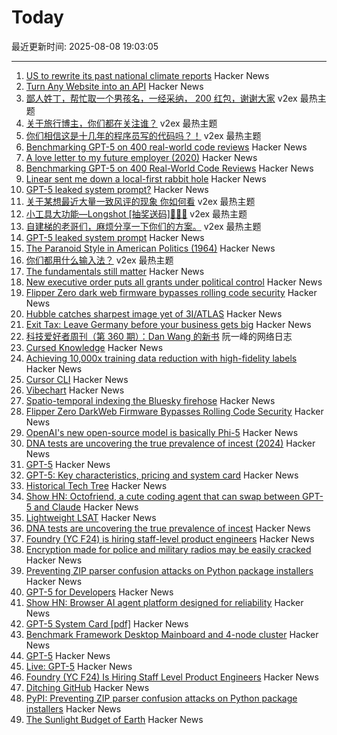 # Today

最近更新时间: 2025-08-08 19:03:05

--- 
1. [US to rewrite its past national climate reports](https://www.france24.com/en/live-news/20250807-us-to-rewrite-its-past-national-climate-reports) Hacker News
2. [Turn Any Website into an API](https://www.parse.bot) Hacker News
3. [鄙人姓丁，帮忙取一个男孩名，一经采纳， 200 红包，谢谢大家](https://www.v2ex.com/t/1151005) v2ex 最热主题
4. [关于旅行博主，你们都在关注谁？](https://www.v2ex.com/t/1150933) v2ex 最热主题
5. [你们相信这是十几年的程序员写的代码吗？！](https://www.v2ex.com/t/1150932) v2ex 最热主题
6. [Benchmarking GPT-5 on 400 real-world code reviews](https://www.qodo.ai/blog/benchmarking-gpt-5-on-real-world-code-reviews-with-the-pr-benchmark/) Hacker News
7. [A love letter to my future employer (2020)](https://catzkorn.dev/blog/love-letter/) Hacker News
8. [Benchmarking GPT-5 on 400 Real-World Code Reviews](https://www.qodo.ai/blog/benchmarking-gpt-5-on-real-world-code-reviews-with-the-pr-benchmark/) Hacker News
9. [Linear sent me down a local-first rabbit hole](https://bytemash.net/posts/i-went-down-the-linear-rabbit-hole/) Hacker News
10. [GPT-5 leaked system prompt?](https://gist.github.com/maoxiaoke/f6d5b28f9104cd856a2622a084f46fd7) Hacker News
11. [关于某想最近大量一致风评的现象 你如何看](https://www.v2ex.com/t/1150891) v2ex 最热主题
12. [小工具大功能—Longshot [抽奖送码]🎉🎉🎉](https://www.v2ex.com/t/1150879) v2ex 最热主题
13. [自建梯的老哥们，麻烦分享一下你们的方案。](https://www.v2ex.com/t/1150876) v2ex 最热主题
14. [GPT-5 leaked system prompt](https://gist.github.com/maoxiaoke/f6d5b28f9104cd856a2622a084f46fd7) Hacker News
15. [The Paranoid Style in American Politics (1964)](https://harpers.org/archive/1964/11/the-paranoid-style-in-american-politics/) Hacker News
16. [你们都用什么输入法？](https://www.v2ex.com/t/1150874) v2ex 最热主题
17. [The fundamentals still matter](https://jordangoodman.bearblog.dev/fundamentals-still-matter/) Hacker News
18. [New executive order puts all grants under political control](https://arstechnica.com/science/2025/08/new-executive-order-puts-all-grants-under-political-control/) Hacker News
19. [Flipper Zero dark web firmware bypasses rolling code security](https://www.rtl-sdr.com/flipperzero-darkweb-firmware-bypasses-rolling-code-security/) Hacker News
20. [Hubble catches sharpest image yet of 3I/ATLAS](https://www.skyatnightmagazine.com/news/hubble-3i-atlas-july-2025) Hacker News
21. [Exit Tax: Leave Germany before your business gets big](https://eidel.io/exit-tax-leave-germany-before-your-business-gets-big/) Hacker News
22. [科技爱好者周刊（第 360 期）：Dan Wang 的新书](http://www.ruanyifeng.com/blog/2025/08/weekly-issue-360.html) 阮一峰的网络日志
23. [Cursed Knowledge](https://immich.app/cursed-knowledge/) Hacker News
24. [Achieving 10,000x training data reduction with high-fidelity labels](https://research.google/blog/achieving-10000x-training-data-reduction-with-high-fidelity-labels/) Hacker News
25. [Cursor CLI](https://cursor.com/cli) Hacker News
26. [Vibechart](https://www.vibechart.net/) Hacker News
27. [Spatio-temporal indexing the Bluesky firehose](https://joelgustafson.com/posts/2025-08-07/spatio-temporal-indexing-the-bluesky-firehose) Hacker News
28. [Flipper Zero DarkWeb Firmware Bypasses Rolling Code Security](https://www.rtl-sdr.com/flipperzero-darkweb-firmware-bypasses-rolling-code-security/) Hacker News
29. [OpenAI's new open-source model is basically Phi-5](https://www.seangoedecke.com/gpt-oss-is-phi-5/) Hacker News
30. [DNA tests are uncovering the true prevalence of incest (2024)](https://www.theatlantic.com/health/archive/2024/03/dna-tests-incest/677791/) Hacker News
31. [GPT-5](https://openai.com/gpt-5/) Hacker News
32. [GPT-5: Key characteristics, pricing and system card](https://simonwillison.net/2025/Aug/7/gpt-5/) Hacker News
33. [Historical Tech Tree](https://www.historicaltechtree.com/) Hacker News
34. [Show HN: Octofriend, a cute coding agent that can swap between GPT-5 and Claude](https://github.com/synthetic-lab/octofriend) Hacker News
35. [Lightweight LSAT](https://lightweightlsat.com/) Hacker News
36. [DNA tests are uncovering the true prevalence of incest](https://www.theatlantic.com/health/archive/2024/03/dna-tests-incest/677791/) Hacker News
37. [Foundry (YC F24) is hiring staff-level product engineers](https://www.ycombinator.com/companies/foundry/jobs/jwdYx6v-founding-product-engineer) Hacker News
38. [Encryption made for police and military radios may be easily cracked](https://www.wired.com/story/encryption-made-for-police-and-military-radios-may-be-easily-cracked-researchers-find/) Hacker News
39. [Preventing ZIP parser confusion attacks on Python package installers](https://blog.pypi.org/posts/2025-08-07-wheel-archive-confusion-attacks/) Hacker News
40. [GPT-5 for Developers](https://openai.com/index/introducing-gpt-5-for-developers) Hacker News
41. [Show HN: Browser AI agent platform designed for reliability](https://github.com/nottelabs/notte) Hacker News
42. [GPT-5 System Card [pdf]](https://cdn.openai.com/pdf/8124a3ce-ab78-4f06-96eb-49ea29ffb52f/gpt5-system-card-aug7.pdf) Hacker News
43. [Benchmark Framework Desktop Mainboard and 4-node cluster](https://github.com/geerlingguy/ollama-benchmark/issues/21) Hacker News
44. [GPT-5](http://openai.com/gpt-5) Hacker News
45. [Live: GPT-5](https://www.youtube.com/watch?v=0Uu_VJeVVfo) Hacker News
46. [Foundry (YC F24) Is Hiring Staff Level Product Engineers](https://www.ycombinator.com/companies/foundry/jobs/jwdYx6v-founding-product-engineer) Hacker News
47. [Ditching GitHub](https://tomscii.sig7.se/2024/01/Ditching-GitHub) Hacker News
48. [PyPI: Preventing ZIP parser confusion attacks on Python package installers](https://blog.pypi.org/posts/2025-08-07-wheel-archive-confusion-attacks/) Hacker News
49. [The Sunlight Budget of Earth](https://www.asimov.press/p/sunlight-budget) Hacker News
